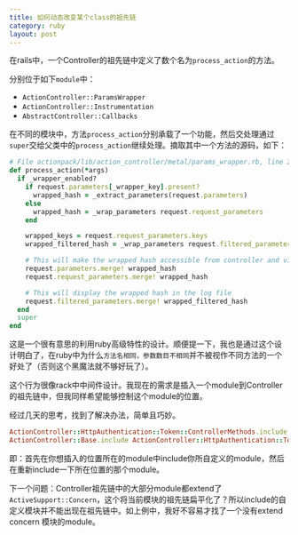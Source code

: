 ```yaml
---
title: 如何动态改变某个class的祖先链
category: ruby
layout: post
---
```


在rails中，一个Controller的祖先链中定义了数个名为`process_action`的方法。

分别位于如下`module`中：

* `ActionController::ParamsWrapper`
* `ActionController::Instrumentation`
* `AbstractController::Callbacks`

在不同的模块中，方法`process_action`分别承载了一个功能，然后交处理通过`super`交给父类中的`process_action`继续处理。摘取其中一个方法的源码，如下：

```ruby
# File actionpack/lib/action_controller/metal/params_wrapper.rb, line 232
def process_action(*args)
  if _wrapper_enabled?
    if request.parameters[_wrapper_key].present?
      wrapped_hash = _extract_parameters(request.parameters)
    else
      wrapped_hash = _wrap_parameters request.request_parameters
    end

    wrapped_keys = request.request_parameters.keys
    wrapped_filtered_hash = _wrap_parameters request.filtered_parameters.slice(*wrapped_keys)

    # This will make the wrapped hash accessible from controller and view
    request.parameters.merge! wrapped_hash
    request.request_parameters.merge! wrapped_hash

    # This will display the wrapped hash in the log file
    request.filtered_parameters.merge! wrapped_filtered_hash
  end
  super
end
```

这是一个很有意思的利用ruby高级特性的设计。顺便提一下，我也是通过这个设计明白了，在ruby中为什么`方法名相同，参数数目不相同`并不被视作不同方法的一个好处了（否则这个黑魔法就不够好玩了）。

这个行为很像rack中中间件设计。我现在的需求是插入一个module到Controller的祖先链中，但我同样希望能够控制这个module的位置。

经过几天的思考，找到了解决办法，简单且巧妙。

```ruby
ActionController::HttpAuthentication::Token::ControllerMethods.include Light::Instrumentation
ActionController::Base.include ActionController::HttpAuthentication::Token::ControllerMethods
```

即：首先在你想插入的位置所在的module中include你所自定义的module，然后在重新include一下所在位置的那个module。

下一个问题：Controller祖先链中的大部分module都extend了`ActiveSupport::Concern`，这个将当前模块的祖先链扁平化了？所以include的自定义模块并不能出现在祖先链中。如上例中，我好不容易才找了一个没有extend concern 模块的module。
